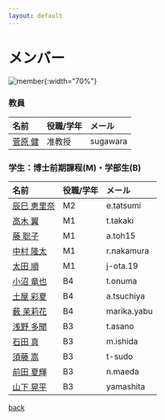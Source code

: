```yaml
---
layout: default
---
```


# メンバー

![member](/fig/member.jpg){:width="70%"}

### 教員

|名前                          | 役職/学年  | メール  |
|:-----------------------------|:-----------|:---------|
|[菅原 健](member/sugawara)    | 准教授 | sugawara  |

### 学生：博士前期課程(M)・学部生(B)

|名前                          | 役職/学年  | メール  |
|:-----------------------------|:-----------|:---------|
|[辰巳 恵里奈](member/tatsumi) | M2    | e.tatsumi |
|[高木 翼](member/takaki)      | M1    | t.takaki |
|[藤 聡子](member/toh)         | M1    | a.toh15 |
|[中村 隆太](member/nakamura)   | M1    | r.nakamura |
|[太田 順](member/ota)         | M1     | j-ota.19   |
|[小沼 竜也](member/onuma)      | B4   | t.onuma |
|[土屋 彩夏](member/tsuchiya)   | B4    | a.tsuchiya |
|[薮 茉莉花](member/yabu)        | B4    | marika.yabu |
|[浅野 多聞](member/asano)       | B3    | t.asano |
|[石田 真](member/ishida)      | B3    | m.ishida |
|[須藤 嵩](member/sudo)        | B3    | t-sudo |
|[前田 夏輝](member/maeda)       | B3    | n.maeda |
|[山下 晃平](member/yamashita)   | B3    | yamashita |

<!-- |[西山 優太](./nishiyama.html) | B4    | y.nishiyama | -->


[back](./)
